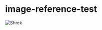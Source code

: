 # image-reference-test

![Shrek](https://static.wikia.nocookie.net/shrek/images/9/9b/GoodShrekImage.png/revision/latest?cb=20201220080410)